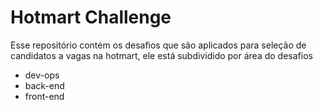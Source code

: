 # Hotmart Challenge

Esse repositório contém os desafios que são aplicados para seleção de candidatos a vagas na hotmart, ele está subdividido por área do desafios

   - dev-ops
   - back-end
   - front-end
   
